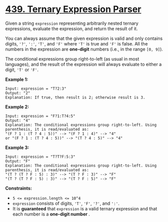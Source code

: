 # [439. Ternary Expression Parser](https://leetcode.com/problems/ternary-expression-parser/description/?envType=study-plan-v2&envId=premium-algo-100)

Given a string `expression` representing arbitrarily nested ternary expressions, evaluate the expression, and return the result of it.

You can always assume that the given expression is valid and only contains digits, `'?'`, `':'`, `'T'`, and `'F'` where `'T'` is true and `'F'` is false. All the numbers in the expression are **one-digit**  numbers (i.e., in the range `[0, 9]`).

The conditional expressions group right-to-left (as usual in most languages), and the result of the expression will always evaluate to either a digit, `'T'` or `'F'`.

**Example 1:** 

```
Input: expression = "T?2:3"
Output: "2"
Explanation: If true, then result is 2; otherwise result is 3.
```

**Example 2:** 

```
Input: expression = "F?1:T?4:5"
Output: "4"
Explanation: The conditional expressions group right-to-left. Using parenthesis, it is read/evaluated as:
"(F ? 1 : (T ? 4 : 5))" --> "(F ? 1 : 4)" --> "4"
or "(F ? 1 : (T ? 4 : 5))" --> "(T ? 4 : 5)" --> "4"
```

**Example 3:** 

```
Input: expression = "T?T?F:5:3"
Output: "F"
Explanation: The conditional expressions group right-to-left. Using parenthesis, it is read/evaluated as:
"(T ? (T ? F : 5) : 3)" --> "(T ? F : 3)" --> "F"
"(T ? (T ? F : 5) : 3)" --> "(T ? F : 5)" --> "F"
```

**Constraints:** 

- `5 <= expression.length <= 10^4`
- `expression` consists of digits, `'T'`, `'F'`, `'?'`, and `':'`.
- It is **guaranteed**  that `expression` is a valid ternary expression and that each number is a **one-digit number** .